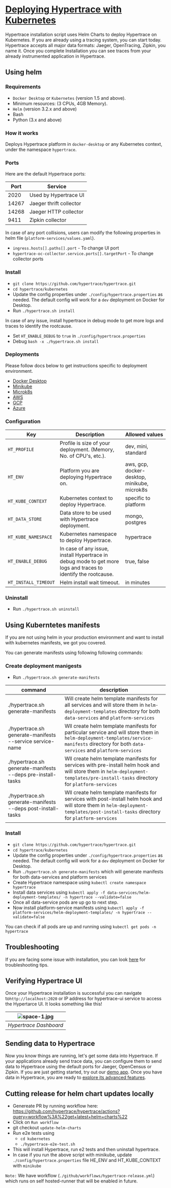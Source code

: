 # [Deploying Hypertrace with Kubernetes](https://docs.hypertrace.org/getting-started/)
Hypertrace installation script uses Helm Charts to deploy Hypertrace on Kubernetes. If you are already using a tracing system, you can start today. Hypertrace accepts all major data formats: Jaeger, OpenTracing, Zipkin, you name it. Once you complete Installation you can see traces from your already instrumented application in Hypertrace. 

## Using helm
### Requirements
- `Docker Desktop` or `Kubernetes` (version 1.5 and above).
- Minimum resources: (3 CPUs, 4GB Memory).
- `Helm` (version 3.2.x and above)
- Bash
- Python (3.x and above)


### How it works
Deploys Hypertrace platform in `docker-desktop` or any Kubernetes context, under the namespace `hypertrace`.

### Ports

Here are the default Hypertrace ports: 

| Port  | Service                 |
|-------|-------------------------|
| 2020  | Used by Hypertrace UI   |
| 14267 | Jaeger thrift collector |
| 14268 | Jaeger HTTP collector   |
| 9411  | Zipkin collector        |

In case of any port collisions, users can modify the following properties in helm file (`platform-services/values.yaml`).
- `ingress.hosts[].paths[].port` -  To change UI port 
- `hypertrace-oc-collector.service.ports[].targetPort` - To change collector ports

### Install
- `git clone https://github.com/hypertrace/hypertrace.git`
- `cd hypertrace/kubernetes`
- Update the config properties under `./config/hypertrace.properties` as needed. The default config will work for a `dev` deployment on Docker for Desktop.
- Run `./hypertrace.sh install`

In case of any issue, install hypertrace in debug mode to get more logs and traces to identify the rootcause.
- Set `HT_ENABLE_DEBUG` to `true` in `./config/hypertrace.properties`
- Debug `bash -x ./hypertrace.sh install`

### Deployments
Please follow docs below to get instructions specific to deployment environment.
- [Docker Desktop](https://docs.hypertrace.org/deployments/docker/)
- [Minikube](https://docs.hypertrace.org/deployments/minikube/)
- [Microk8s](https://docs.hypertrace.org/deployments/microk8s/)
- [AWS](https://docs.hypertrace.org/deployments/aws/)
- [GCP](https://docs.hypertrace.org/deployments/gcp/)
- [Azure](https://docs.hypertrace.org/deployments/Azure/)

### Configuration

| Key                  | Description                                                                                                   | Allowed values       |
|----------------------|---------------------------------------------------------------------------------------------------------------|----------------------|
| `HT_PROFILE`         | Profile is size of your deployment. (Memory, No. of CPU's, etc.).                                             | dev, mini, standard |
| `HT_ENV`             | Platform you are deploying Hypertrace on.                                                                     | aws, gcp, docker-desktop, minikube, microk8s      |
| `HT_KUBE_CONTEXT`    | Kubernetes context to deploy Hypertrace.                                                                      | specific to platform |
| `HT_DATA_STORE`      | Data store to be used with Hypertrace deployment.                                                             | mongo, postgres      |
| `HT_KUBE_NAMESPACE`  | Kubernetes namespace to deploy Hypertrace.                                                                    | hypertrace           |
| `HT_ENABLE_DEBUG`    | In case of any issue, install Hypertrace in debug mode to get more logs and traces to identify the rootcause. | true, false          |
| `HT_INSTALL_TIMEOUT` | Helm install wait timeout.                                                                                    | in minutes           |


### Uninstall
- Run `./hypertrace.sh uninstall`

## Using Kuberntetes manifests
If you are not using helm in your production environment and want to install with kubernetes manifests, we got you covered. 

You can generate manifests using following following commands:

### Create deployment manigests
- Run `./hypertrace.sh generate-manifests`

| command                                    | description                                                                                                                                                                                     |
| ------------------------------------------ | ----------------------------------------------------------------------------------------------------------------------------------------------------------------------------------------------- |
| ./hypertrace.sh generate-manifests                    | Will create helm template manifests for all services and will store them in `helm-deployment-templates` directory for both `data-services` and `platform-services`                        |
| ./hypertrace.sh generate-manifests --service service-name       | Wll create helm template manifests for particular service and will store them in `helm-deployment-templates/service-manifests` directory for both `data-services` and `platform-services` |
| ./hypertrace.sh generate-manifests --deps pre-install-tasks  | Wll create helm template manifests for services with pre-install helm hook and will store them in `helm-deployment-templates/pre-install-tasks` directory for `platform-services`             |
| ./hypertrace.sh generate-manifests --deps post-install-tasks | Wll create helm template manifests for services with post-install helm hook and will store them in `helm-deployment-templates/post-install-tasks` directory for `platform-services`           |

### Install
- `git clone https://github.com/hypertrace/hypertrace.git`
- `cd hypertrace/kubernetes`
- Update the config properties under `./config/hypertrace.properties` as needed. The default config will work for a `dev` deployment on Docker for Desktop.
- Run `./hypertrace.sh generate-manifests` which will generate manifests for both data-services and platform services
- Create Hypertrace namespace using `kubectl create namespace hypertrace`
- Install data services using `kubectl apply -f data-services/helm-deployment-templates/ -n hypertrace --validate=false`
- Once all data-service pods are up go to next step. 
- Now install platform-service manifests using `kubectl apply -f platform-services/helm-deployment-templates/ -n hypertrace --validate=false` 

You can check if all pods are up and running using `kubectl get pods -n hypertrace`

## Troubleshooting
If you are facing some issue with installation, you can look [here](https://docs.hypertrace.org/troubleshooting/installation/) for troubleshooting tips. 

## Verifying Hypertrace UI

Once your Hypertrace installation is successful you can navigate to`http://localhost:2020` or IP address for hypertrace-ui service to access the Hypertarce UI. It looks something like this!

| ![space-1.jpg](https://s3.amazonaws.com/hypertrace-docs/dashboard-1.png) | 
|:--:| 
| *Hypertrace Dashboard* |

## Sending data to Hypertrace
Now you know things are running, let's get some data into Hypertrace. If your applications already send trace data, you can configure them to send data to Hypertrace using the default ports for Jaeger, OpenCensus or Zipkin. If you are just getting started, try out our [demo app](https://docs.hypertrace.org/sample-app). Once you have data in Hypertrace, you are ready to [explore its advanced features](https://docs.hypertrace.org/platform-ui). 

## Cutting release for helm chart updates locally
- Genereate PR by running workflow here: https://github.com/hypertrace/hypertrace/actions?query=workflow%3A%22get+latest+helm+charts%22
- Click on `Run workflow`
- git checkout `update-helm-charts`
- Run e2e tests using
    - `cd kubernetes`
    - `./hypertrace-e2e-test.sh`
- This will install Hypertrace, run e2 tests and then uninstall hypertrace. 
- In case if you run the above script with minikube, update `./config/hypertrace.properties` file 
  HE_ENV and HT_KUBE_CONTEXT with `minikube`

`Note:` We have workflow (`./github/workflows/hypertrace-release.yml`) which runs on self hosted-runner 
that will be enabled in future.
